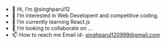 - 👋 Hi, I’m @singhparul12
- 👀 I’m interested in Web Developent and competitive coding.
- 🌱 I’m currently learning React.js
- 💞️ I’m looking to collaborate on ...
- 📫 How to reach me Email id- singhparul120999@gmail.com

<!---
singhparul12/singhparul12 is a ✨ special ✨ repository because its `README.md` (this file) appears on your GitHub profile.
You can click the Preview link to take a look at your changes.
--->
